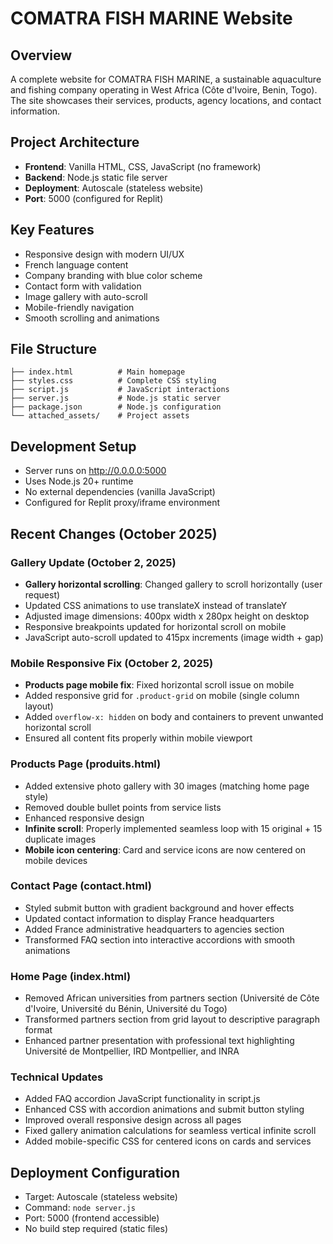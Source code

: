 # COMATRA FISH MARINE Website

## Overview
A complete website for COMATRA FISH MARINE, a sustainable aquaculture and fishing company operating in West Africa (Côte d'Ivoire, Benin, Togo). The site showcases their services, products, agency locations, and contact information.

## Project Architecture
- **Frontend**: Vanilla HTML, CSS, JavaScript (no framework)
- **Backend**: Node.js static file server
- **Deployment**: Autoscale (stateless website)
- **Port**: 5000 (configured for Replit)

## Key Features
- Responsive design with modern UI/UX
- French language content
- Company branding with blue color scheme
- Contact form with validation
- Image gallery with auto-scroll
- Mobile-friendly navigation
- Smooth scrolling and animations

## File Structure
```
├── index.html          # Main homepage
├── styles.css          # Complete CSS styling
├── script.js           # JavaScript interactions
├── server.js           # Node.js static server
├── package.json        # Node.js configuration
└── attached_assets/    # Project assets
```

## Development Setup
- Server runs on http://0.0.0.0:5000
- Uses Node.js 20+ runtime
- No external dependencies (vanilla JavaScript)
- Configured for Replit proxy/iframe environment

## Recent Changes (October 2025)

### Gallery Update (October 2, 2025)
- **Gallery horizontal scrolling**: Changed gallery to scroll horizontally (user request)
- Updated CSS animations to use translateX instead of translateY
- Adjusted image dimensions: 400px width x 280px height on desktop
- Responsive breakpoints updated for horizontal scroll on mobile
- JavaScript auto-scroll updated to 415px increments (image width + gap)

### Mobile Responsive Fix (October 2, 2025)
- **Products page mobile fix**: Fixed horizontal scroll issue on mobile
- Added responsive grid for `.product-grid` on mobile (single column layout)
- Added `overflow-x: hidden` on body and containers to prevent unwanted horizontal scroll
- Ensured all content fits properly within mobile viewport

### Products Page (produits.html)
- Added extensive photo gallery with 30 images (matching home page style)
- Removed double bullet points from service lists
- Enhanced responsive design
- **Infinite scroll**: Properly implemented seamless loop with 15 original + 15 duplicate images
- **Mobile icon centering**: Card and service icons are now centered on mobile devices

### Contact Page (contact.html)
- Styled submit button with gradient background and hover effects
- Updated contact information to display France headquarters
- Added France administrative headquarters to agencies section
- Transformed FAQ section into interactive accordions with smooth animations

### Home Page (index.html)
- Removed African universities from partners section (Université de Côte d'Ivoire, Université du Bénin, Université du Togo)
- Transformed partners section from grid layout to descriptive paragraph format
- Enhanced partner presentation with professional text highlighting Université de Montpellier, IRD Montpellier, and INRA

### Technical Updates
- Added FAQ accordion JavaScript functionality in script.js
- Enhanced CSS with accordion animations and submit button styling
- Improved overall responsive design across all pages
- Fixed gallery animation calculations for seamless vertical infinite scroll
- Added mobile-specific CSS for centered icons on cards and services

## Deployment Configuration
- Target: Autoscale (stateless website)
- Command: `node server.js`
- Port: 5000 (frontend accessible)
- No build step required (static files)